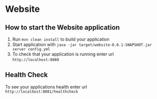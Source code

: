 # Website

How to start the Website application
---

1. Run `mvn clean install` to build your application
1. Start application with `java -jar target/website-0.0.1-SNAPSHOT.jar server config.yml`
1. To check that your application is running enter url `http://localhost:8080`

Health Check
---

To see your applications health enter url `http://localhost:8081/healthcheck`
